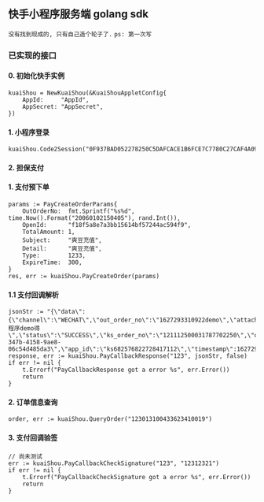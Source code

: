## 快手小程序服务端 golang sdk
`没有找到现成的, 只有自己造个轮子了.`
`ps: 第一次写`

### 已实现的接口
#### 0. 初始化快手实例
    kuaiShou = NewKuaiShou(&KuaiShouAppletConfig{
		AppId:     "AppId",
		AppSecret: "AppSecret",
	})

#### 1. 小程序登录
    kuaiShou.Code2Session("0F937BAD052278250C5DAFCACE1B6FCE7C7780C27CAF4A094F972553BBCB2137")

#### 2. 担保支付
#### 1. 支付预下单
	params := PayCreateOrderParams{
		OutOrderNo:  fmt.Sprintf("%s%d", time.Now().Format("20060102150405"), rand.Int()),
		OpenId:      "f18f5a8e7a3bb15614bf57244ac594f9",
		TotalAmount: 1,
		Subject:     "爽豆充值",
		Detail:      "爽豆充值",
		Type:        1233,
		ExpireTime:  300,
	}
	res, err := kuaiShou.PayCreateOrder(params)
#### 1.1 支付回调解析
    jsonStr := "{\"data\":{\"channel\":\"WECHAT\",\"out_order_no\":\"1627293310922demo\",\"attach\":\"小程序demo得\",\"status\":\"SUCCESS\",\"ks_order_no\":\"121112500031787702250\",\"order_amount\":1,\"trade_no\":\"4323300968202201201545417324\",\"extra_info\":\"\",\"enable_promotion\":true,\"promotion_amount\":1},\"biz_type\":\"PAYMENT\",\"message_id\":\"fa578923-347b-4158-9ae8-06c54d485da3\",\"app_id\":\"ks682576822728417112\",\"timestamp\":1627293368719}"
	response, err := kuaiShou.PayCallbackResponse("123", jsonStr, false)
	if err != nil {
		t.Errorf("PayCallbackResponse got a error %s", err.Error())
		return
	}

#### 2. 订单信息查询
    order, err := kuaiShou.QueryOrder("123013100433623410019")

#### 3. 支付回调验签
    // 尚未测试
    err := kuaiShou.PayCallbackCheckSignature("123", "12312321")
	if err != nil {
		t.Errorf("PayCallbackCheckSignature got a error %s", err.Error())
		return
	}